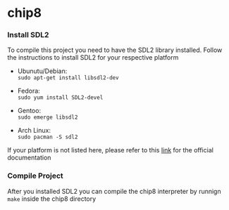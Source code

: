 # chip8

### Install SDL2

To compile this project you need to have the SDL2 library installed. Follow the 
instructions to install SDL2 for your respective platform

- Ubunutu/Debian:\
    `sudo apt-get install libsdl2-dev`

- Fedora:\
    `sudo yum install SDL2-devel`

- Gentoo:\
    `sudo emerge libsdl2`

- Arch Linux:\
    `sudo pacman -S sdl2`

If your platform is not listed here, please refer to this [link](https://wiki.libsdl.org/Installation) for the official 
documentation

### Compile Project

After you installed SDL2 you can compile the chip8 interpreter by runnign `make` 
inside the chip8 directory 

